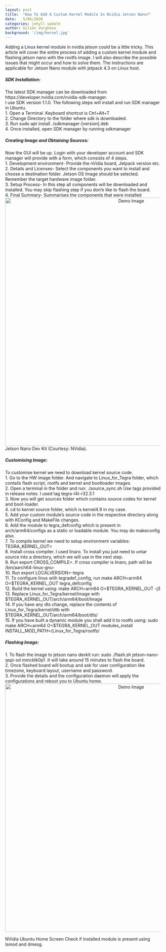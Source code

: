 ```yaml
---
layout: post
title:  "How To Add A Custom Kernel Module In Nvidia Jetson Nano?"
date:   5/06/2020
categories: jekyll update
author: Gilson Varghese
background: '/img/kernel.jpg'
---
```

<p>Adding a Linux kernel module in nvidia jetson could be a little tricky. This article will cover the entire process of adding a custom kernel module and flashing jetson nano with the rootfs image. I will also describe the possible issues that might occur and how to solve them. The instructions are applicable for Jetson Nano module with jetpack 4.3 on Linux host.</p>

<h5>SDK Installation:</h5>
<p style="margin:0">The latest SDK manager can be downloaded from https://developer.nvidia.com/nvidia-sdk-manager.</p>
<p style="margin:0">I use SDK version 1.1.0. The following steps will install and run SDK manager in Ubuntu.</p>
<p style="margin:0">1. Open a Terminal. Keyboard shortcut is Ctrl+Alt+T</p>
<p style="margin:0">2. Change Directory to the folder where sdk is downloaded.</p>
<p style="margin:0">3. Run sudo apt install ./sdkmanager-[version].deb</p>
<p style="margin:0">4. Once installed, open SDK manager by running sdkmanager</p>

<p><h5>Creating Image and Obtaining Sources:</h5></p>
<p style="margin:0">Now the GUI will be up. Login with your developer account and SDK manager will provide with a form, which consists of 4 steps.</p>
<p style="margin:0">1. Development environment- Provide the nVidia board, Jetpack version etc.</p>
<p style="margin:0">2. Details and Licenses- Select the components you want to install and choose a destination folder. Jetson OS Image should be selected. Remember the target hardware image folder.</p>
<p style="margin:0">3. Setup Process- In this step all components will be downloaded and installed. You may skip flashing step if you don’e like to flash the board.</p>
<p style="margin:0">4. Final Summary- Summarises the components that were installed</p>

<center><img class="img-fluid" src="https://miro.medium.com/max/700/1*_S6ruGWcyxY6pmLXRiO9_g.jpeg" height="800" width="800" alt="Demo Image" align="middle"></center>
<span class="caption text-muted">Jetson Nano Dev Kit (Courtesy: NVidia).</span>

<p><h5>Customising Image:</h5></p>
<p style="margin:0">To customise kernel we need to download kernel source code.</p>
<p style="margin:0">1. Go to the HW image folder. And navigate to Linux_for_Tegra folder, which contails flash script, rootfs and kernel and bootloader images.</p>
<p style="margin:0">2. Open a terminal in the folder and run: ./source_sync.sh Use tags provided in release notes. I used tag tegra-l4t-r32.3.1</p>
<p style="margin:0">3. Now you will get sources folder which contains source codes for kernel and boot-loader.</p>
<p style="margin:0">4. cd to kernel source folder, which is kernel4.9 in my case.</p>
<p style="margin:0">5. Add your custom module’s source code in the respective directory along with KConfig and MakeFile changes.</p>
<p style="margin:0">6. Add the module to tegra_defconfig which is present in arch/arm64/configs as a static or loadable module. You may do makeconfig also.</p>
<p style="margin:0">7. To compile kernel we need to setup environment variables: TEGRA_KERNEL_OUT=<Where should the output go></p>
<p style="margin:0">8. Install cross compiler. I used linaro. To install you just need to untar source into a directory, which we will use in the next step.</p>
<p style="margin:0">9. Run export CROSS_COMPILE=<cross_prefix>. If cross compiler is linaro, path will be <linaro_install_path>/bin/aarch64-linux-gnu-</p>
<p style="margin:0">10. Run export LOCALVERSION=-tegra</p>
<p style="margin:0">11. To configure linux with tegradef_config, run make ARCH=arm64 O=$TEGRA_KERNEL_OUT tegra_defconfig</p>
<p style="margin:0">12. Build the kernel using: make ARCH=arm64 O=$TEGRA_KERNEL_OUT -j3</p>
<p style="margin:0">13. Replace Linux_for_Tegra/kernel/Image with $TEGRA_KERNEL_OUT/arch/arm64/boot/Image</p>
<p style="margin:0">14. If you have any dts change, replace the contents of Linux_for_Tegra/kernel/dtb with $TEGRA_KERNEL_OUT/arch/arm64/boot/dts/</p>
<p style="margin:0">15. If you have built a dynamic module you shall add it to rootfs using: sudo make ARCH=arm64 O=$TEGRA_KERNEL_OUT modules_install INSTALL_MOD_PATH=<top>/Linux_for_Tegra/rootfs/ </p>

<p><h5>Flashing Image:</h5></p>
<p style="margin:0">1. To flash the image to jetson nano devkit run: sudo ./flash.sh jetson-nano-qspi-sd mmcblk0p1 .It will take around 15 minutes to flash the board.</p>
<p style="margin:0">2. Once flashed board will bootup and ask for user configuration like timezone, keyboard layout, username and password.</p>
<p style="margin:0">3. Provide the details and the configuration daemon will apply the configurations and reboot you to Ubuntu home.</p>
<center><img class="img-fluid" src="img-fluid" src="https://miro.medium.com/max/700/1*GXsM5VHFj4DpDszFqbN8Tw.png" height="800" width="800" alt="Demo Image" align="middle"></center>

<span class="caption text-muted">NVidia Ubuntu Home Screen</span>
Check if installed module is present using lsmod and dmesg.	